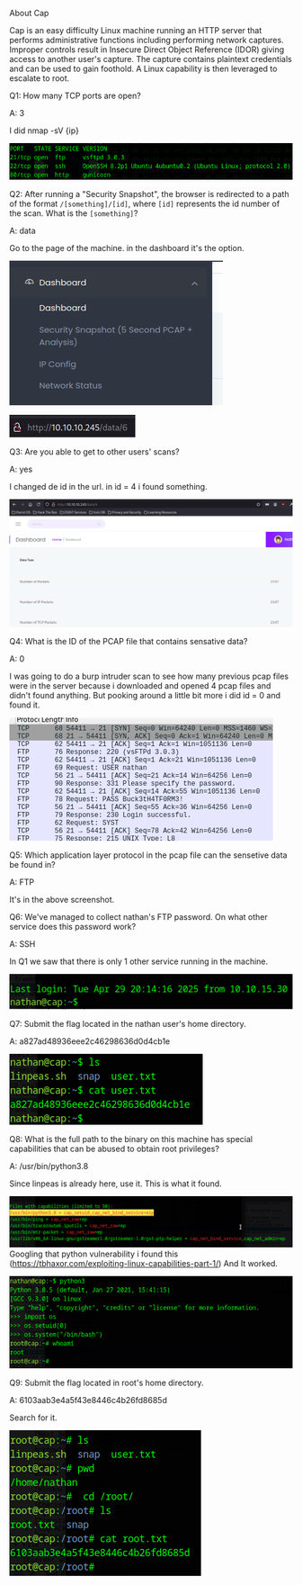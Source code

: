 
About Cap

Cap is an easy difficulty Linux machine running an HTTP server that performs administrative functions including performing network captures. Improper controls result in Insecure Direct Object Reference (IDOR) giving access to another user's capture. The capture contains plaintext credentials and can be used to gain foothold. A Linux capability is then leveraged to escalate to root.


Q1: How many TCP ports are open?

A: 3

I did nmap -sV {ip}

![](../../Img/Pasted%20image%2020250429163426.png)

Q2: After running a "Security Snapshot", the browser is redirected to a path of the format `/[something]/[id]`, where `[id]` represents the id number of the scan. What is the `[something]`?

A: data

Go to the page of the machine.
in the dashboard it's the option.

![](../../Img/Pasted%20image%2020250429163825.png)

![](../../Img/Pasted%20image%2020250429163851.png)

Q3: Are you able to get to other users' scans?

A: yes

I changed de id in the url. in id = 4 i found something.

![](../../Img/Pasted%20image%2020250429164005.png)

Q4: What is the ID of the PCAP file that contains sensative data?

A: 0

I was going to do a burp intruder scan to see how many previous pcap files were in the server because i downloaded and opened 4 pcap files and didn't found anything.
But pooking around a little bit more i did id = 0 and found it.

![](../../Img/Pasted%20image%2020250429165241.png)

Q5: Which application layer protocol in the pcap file can the sensetive data be found in?

A: FTP

It's in the above screenshot.

Q6: We've managed to collect nathan's FTP password. On what other service does this password work?

A: SSH

In Q1 we saw that there is only 1 other service running in the machine.

![](../../Img/Pasted%20image%2020250429165543.png)

Q7: Submit the flag located in the nathan user's home directory.

A: a827ad48936eee2c46298636d0d4cb1e

![](../../Img/Pasted%20image%2020250429165624.png)

Q8: What is the full path to the binary on this machine has special capabilities that can be abused to obtain root privileges?

A: /usr/bin/python3.8

Since linpeas is already here, use it.
This is what it found.

![](../../Img/Pasted%20image%2020250429170719.png)
Googling that python vulnerability i found this (https://tbhaxor.com/exploiting-linux-capabilities-part-1/)
And It worked.

![](../../Img/Pasted%20image%2020250429171210.png)

Q9: Submit the flag located in root's home directory.

A: 6103aab3e4a5f43e8446c4b26fd8685d

Search for it.

![](../../Img/Pasted%20image%2020250429171327.png)
